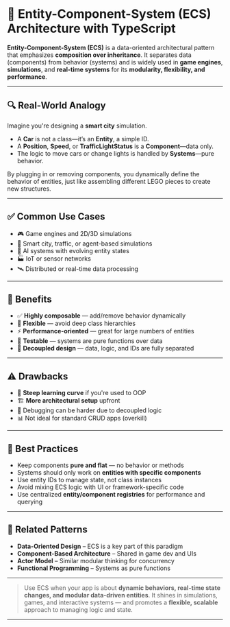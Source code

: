 # 🧠 Entity-Component-System (ECS) Architecture with TypeScript

**Entity-Component-System (ECS)** is a data-oriented architectural pattern that emphasizes **composition over inheritance**. It separates data (components) from behavior (systems) and is widely used in **game engines**, **simulations**, and **real-time systems** for its **modularity, flexibility, and performance**.

---

## 🔍 Real-World Analogy

Imagine you're designing a **smart city** simulation.

- A **Car** is not a class—it’s an **Entity**, a simple ID.
- A **Position**, **Speed**, or **TrafficLightStatus** is a **Component**—data only.
- The logic to move cars or change lights is handled by **Systems**—pure behavior.

By plugging in or removing components, you dynamically define the behavior of entities, just like assembling different LEGO pieces to create new structures.

---

## ✅ Common Use Cases

- 🎮 Game engines and 2D/3D simulations
- 🚦 Smart city, traffic, or agent-based simulations
- 🧠 AI systems with evolving entity states
- 🏭 IoT or sensor networks
- 🛰️ Distributed or real-time data processing

---

## 🧠 Benefits

- ✅ **Highly composable** — add/remove behavior dynamically
- 🔄 **Flexible** — avoid deep class hierarchies
- ⚡ **Performance-oriented** — great for large numbers of entities
- 🧪 **Testable** — systems are pure functions over data
- 🧱 **Decoupled design** — data, logic, and IDs are fully separated

---

## ⚠️ Drawbacks

- 🧠 **Steep learning curve** if you're used to OOP
- 🏗️ **More architectural setup** upfront
- 🐛 Debugging can be harder due to decoupled logic
- 📊 Not ideal for standard CRUD apps (overkill)

---

## 📌 Best Practices

- Keep components **pure and flat** — no behavior or methods
- Systems should only work on **entities with specific components**
- Use entity IDs to manage state, not class instances
- Avoid mixing ECS logic with UI or framework-specific code
- Use centralized **entity/component registries** for performance and querying

---

## 🔗 Related Patterns

- **Data-Oriented Design** – ECS is a key part of this paradigm
- **Component-Based Architecture** – Shared in game dev and UIs
- **Actor Model** – Similar modular thinking for concurrency
- **Functional Programming** – Systems as pure functions

---

> Use ECS when your app is about **dynamic behaviors, real-time state changes, and modular data-driven entities**. It shines in simulations, games, and interactive systems — and promotes a **flexible, scalable** approach to managing logic and state.

---


